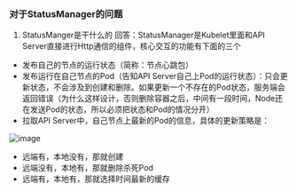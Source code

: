 ### 对于StatusManager的问题
1. StatusManger是干什么的
回答：StatusManager是Kubelet里面和API Server直接进行Http通信的组件，核心交互的功能有下面的三个
- 发布自己的节点的运行状态（简称：节点心跳包）
- 发布运行在自己节点的Pod（告知API Server自己上Pod的运行状态）：只会更新状态，不会涉及到创建和删除。如果更新一个不存在的Pod状态，服务端会返回错误（为什么这样设计，否则删除容器之后，中间有一段时间，Node还在发送Pod的状态，所以必须把状态和Pod的情况分开）
- 拉取API Server中，自己节点上最新的Pod的信息，具体的更新策略是：

![image](https://github.com/Musicminion/minik8s/assets/84625273/04a20e9d-3703-4874-914d-9e123a2f76d5)

- 远端有，本地没有，那就创建
- 远端没有，本地有，那就删除杀死Pod
- 远端有，本地有，那就选择时间最新的缓存
